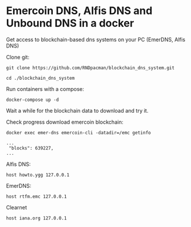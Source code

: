 # Emercoin DNS, Alfis DNS and Unbound DNS in a docker

Get access to blockchain-based dns systems on your PC (EmerDNS, Alfis DNS)


Clone git:

```
git clone https://github.com/RNDpacman/blockchain_dns_system.git
```
```
cd ./blockchain_dns_system
```

Run containers with a compose:

```
docker-compose up -d
```

Wait a while for the blockchain data to download and try it.

Check progress download emercoin blockchain:
```
docker exec emer-dns emercoin-cli -datadir=/emc getinfo

...
 "blocks": 639227,
...

```

Alfis DNS:
```
host howto.ygg 127.0.0.1
```
EmerDNS:
```
host rtfm.emc 127.0.0.1

```
Clearnet
```
host iana.org 127.0.0.1
```
